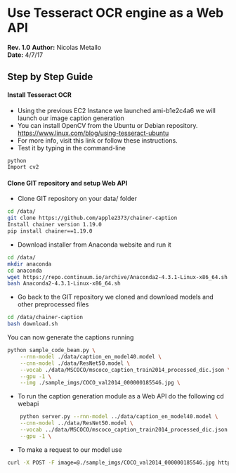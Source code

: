 # Use Tesseract OCR engine as a Web API
**Rev. 1.0**
**Author:** Nicolas Metallo								           
**Date:** 4/7/17
## Step by Step Guide
#### Install Tesseract OCR
- Using the previous EC2 Instance we launched ami-b1e2c4a6 we will launch our image caption generation
- You can install OpenCV from the Ubuntu or Debian repository. 
https://www.linux.com/blog/using-tesseract-ubuntu
- For more info, visit this link or follow these instructions.
- Test it by typing in the command-line
```sh
python
Import cv2
```
#### Clone GIT repository and setup Web API
- Clone GIT repository on your data/ folder
```sh
cd /data/
git clone https://github.com/apple2373/chainer-caption
Install chainer version 1.19.0
pip install chainer==1.19.0
```
- Download installer from Anaconda website and run it
```sh
cd /data/
mkdir anaconda
cd anaconda
wget https://repo.continuum.io/archive/Anaconda2-4.3.1-Linux-x86_64.sh
bash Anaconda2-4.3.1-Linux-x86_64.sh 
```
- Go back to the GIT repository we cloned and download models and other preprocessed files
```sh
cd /data/chainer-caption
bash download.sh
```
You can now generate the captions running
```sh
python sample_code_beam.py \
	--rnn-model ./data/caption_en_model40.model \
	--cnn-model ./data/ResNet50.model \
	--vocab ./data/MSCOCO/mscoco_caption_train2014_processed_dic.json \
	--gpu -1 \
	--img ./sample_imgs/COCO_val2014_000000185546.jpg \
```
- To run the caption generation module as a Web API do the following
cd webapi
```sh
	python server.py --rnn-model ../data/caption_en_model40.model \
	--cnn-model ../data/ResNet50.model \
	--vocab ../data/MSCOCO/mscoco_caption_train2014_processed_dic.json \
	--gpu -1 \
```
- To make a request to our model use
```sh
curl -X POST -F image=@./sample_imgs/COCO_val2014_000000185546.jpg http://localhost:8090/predict
```

